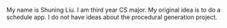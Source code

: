 My name is Shuning Liu. I am third year CS major. My original idea is to do a schedule app. I do not have ideas about the procedural generation project.
